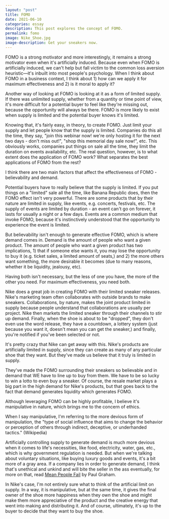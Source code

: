 ```yaml
---
layout: "post"
title: FOMO
date: 2021-06-10
categories: essay
description: This post explores the concept of FOMO.
permalink: fomo
image: Nike_Shoe.jpg
image-description: Get your sneakers now.
---
```


 FOMO is a strong motivator and more interestingly, it remains a strong motivator even when it's artificially induced. Because even when FOMO is artificially induced, we can't help but fall victim to the common loss aversion heuristic—it's inbuilt into most people's psychology. When I think about FOMO in a business context, I think about 1) how can we apply it for maximum effectiveness and 2) is it moral to apply it?

Another way of looking at FOMO is looking at it as a form of limited supply. If there was unlimited supply, whether from a quantity or time point of view, it's more difficult for a potential buyer to feel like they're missing out, because the opportunity will always be there. FOMO is more likely to exist when supply is limited and the potential buyer knows it's limited.

Knowing that, it's fairly easy, in theory, to create FOMO. Just limit your supply and let people know that the supply is limited. Companies do this all the time, they say, "join this webinar now! we're only hosting it for the next two days - don't miss out!", "shop this memorial day sale now!", etc. This obviously works, companies put things on sale all the time, they limit the duration on events availability, etc. The real question, however, is to what extent does the application of FOMO work? What separates the best applications of FOMO from the rest?

I think there are two main factors that affect the effectiveness of FOMO - believability and demand.

Potential buyers have to really believe that the supply is limited. If you put things on a "limited" sale all the time, like Banana Republic does, then the FOMO effect isn't very powerful. There are some products that by their nature are limited in supply, like events, e.g. concerts, festivals, etc. The supply of events are limited by duration - an event can't go on forever, it lasts for usually a night or a few days. Events are a common medium that invoke FOMO, because it's instinctively understood that the opportunity to experience the event is limited.

But believability isn't enough to generate effective FOMO, which is where demand comes in. Demand is the amount of people who want a given product. The amount of people who want a given product has two implications, 1) that if someone else wants it, you may lose the opportunity to buy it (e.g. ticket sales, a limited amount of seats,) and 2) the more others want something, the more desirable it becomes (due to many reasons, whether it be liquidity, jealousy, etc).

Having both isn't necessary, but the less of one you have, the more of the other you need. For maximum effectiveness, you need both.

Nike does a great job in creating FOMO with their limited sneaker releases. Nike's marketing team often collaborates with outside brands to make sneakers. Collaborations, by nature, makes the joint product limited in supply because people understand that collaborations are usually per project. Nike then markets the limited sneaker through their channels to stir up demand. Finally, when the shoe is about to be "dropped", they don't even use the word release, they have a countdown, a lottery system (just because you want it, doesn't mean you can get the sneaker,) and finally, you're  notified if you've been selected or not.

It's pretty crazy that Nike can get away with this. Nike's products are artificially limited in supply, since they can create as many of any particular shoe that they want. But they've made us believe that it truly is limited in supply.

They've made the FOMO surrounding their sneakers so believable and in demand that WE have to line up to buy from them. We have to be so lucky to win a lotto to even buy a sneaker. Of course, the resale market plays a big part in the high demand for Nike's products, but that goes back to the fact that demand generates liquidity which generates FOMO.

Although leveraging FOMO can be highly profitable, I believe it's manipulative in nature, which brings me to the concern of ethics.

When I say manipulative, I'm referring to the more devious form of manipulation, the "type of social influence that aims to change the behavior or perception of others through indirect, deceptive, or underhanded tactics." (Wikipedia)

Artificially controlling supply to generate demand is much more devious when it comes to life's necessities, like food, electricity, water, gas, etc., which is why government regulation is needed. But when we're talking about voluntary situations, like buying luxury goods and events, it's a bit more of a gray area. If a company lies in order to generate demand, I think that's unethical and unkind and will bite the seller in the ass eventually, for more on that, read [Mean People Fail](http://www.paulgraham.com/mean.html) by Paul Graham.

In Nike's case, I'm not entirely sure what to think of the artificial limit on supply. In a way, it is manipulative, but at the same time, it gives the final owner of the shoe more happiness when they own the shoe and might make them more appreciative of the product and the creative energy that went into making and distributing it. And of course, ultimately, it's up to the buyer to decide that they want to buy the shoe.
